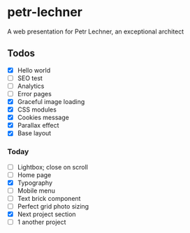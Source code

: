 # petr-lechner
A web presentation for Petr Lechner, an exceptional architect

## Todos

- [x] Hello world
- [ ] SEO test
- [ ] Analytics
- [ ] Error pages
- [x] Graceful image loading
- [x] CSS modules
- [x] Cookies message
- [x] Parallax effect
- [x] Base layout

### Today
- [ ] Lightbox; close on scroll
- [ ] Home page
- [x] Typography
- [ ] Mobile menu
- [ ] Text brick component
- [ ] Perfect grid photo sizing
- [x] Next project section
- [ ] 1 another project